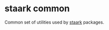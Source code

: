 # staark common

Common set of utilities used by [staark](https://github.com/doars/staark#readme) packages.
